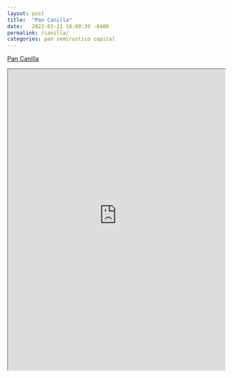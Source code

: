 ```yaml
---
layout: post
title:  "Pan Canilla"
date:   2022-03-21 18:00:39 -0400
permalink: /canilla/
categories: pan semirustico capital
---
```


<a href="https://panesvenezolanos.github.io/assets/pdf/Pan-Canilla-AmigosPanarras.pdf">Pan Canilla</a>

<iframe src="https://panesvenezolanos.github.io/assets/pdf/Pan-Canilla-AmigosPanarras.pdf" width="100%" height="700px">


